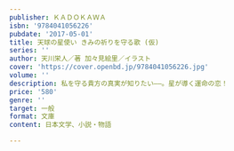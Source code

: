```yaml
---
publisher: ＫＡＤＯＫＡＷＡ
isbn: '9784041056226'
pubdate: '2017-05-01'
title: 天球の星使い きみの祈りを守る歌 (仮)
series: ''
author: 天川栄人／著 加々見絵里／イラスト
cover: 'https://cover.openbd.jp/9784041056226.jpg'
volume: ''
description: 私を守る貴方の真実が知りたい――。星が導く運命の恋！
price: '580'
genre: ''
target: 一般
format: 文庫
content: 日本文学、小説・物語

---
```

